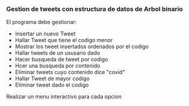### Gestion de tweets con estructura de datos de Arbol binario

El programa debe gestionar:

- Insertar un nuevo Tweet
- Hallar Tweet que tiene el codigo menor
- Mostrar los tweet insertados ordenados por el codigo
- Hallar tweets de un ususario dado
- Hacer busqueda de tweet por codigo
- Hcer una busqueda por contenido
- Eliminar tweets cuyo contenido dice "covid"
- Hallar Tweet de mayor codigo
- Eliminar tweet dado el codigo

Realizar un menu interactivo para cada opcion 
